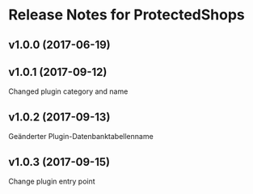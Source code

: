 # Release Notes for ProtectedShops

## v1.0.0 (2017-06-19)

## v1.0.1 (2017-09-12)
Changed plugin category and name

## v1.0.2 (2017-09-13)
Geänderter Plugin-Datenbanktabellenname

## v1.0.3 (2017-09-15)
Change plugin entry point